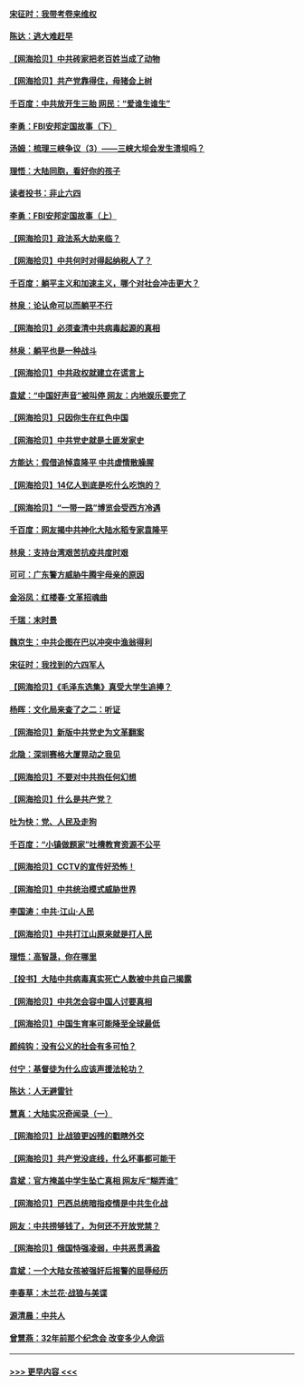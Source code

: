 #### [宋征时：我带考卷来维权](../pages/nsc993/n12994088.md?t=06032152) 
#### [陈达：逃大难赶早](../pages/nsc993/n12993569.md?t=06032152) 
#### [【网海拾贝】中共砖家把老百姓当成了动物](../pages/nsc993/n12993483.md?t=06032152) 
#### [【网海拾贝】共产党靠得住，母猪会上树](../pages/nsc993/n12990730.md?t=06032152) 
#### [千百度：中共放开生三胎 网民：“爱谁生谁生”](../pages/nsc993/n12990644.md?t=06032152) 
#### [李勇：FBI安邦定国故事（下）](../pages/nsc993/n12987854.md?t=06032152) 
#### [汤姆：梳理三峡争议（3）——三峡大坝会发生溃坝吗？](../pages/nsc993/n12989806.md?t=06032152) 
#### [理悟：大陆同胞，看好你的孩子](../pages/nsc993/n12989778.md?t=06032152) 
#### [读者投书：非止六四](../pages/nsc993/n12989673.md?t=06032152) 
#### [李勇：FBI安邦定国故事（上）](../pages/nsc993/n12987749.md?t=06032152) 
#### [【网海拾贝】政法系大劫来临？](../pages/nsc993/n12987596.md?t=06032152) 
#### [【网海拾贝】中共何时对得起纳税人了？](../pages/nsc993/n12985578.md?t=06032152) 
#### [千百度：躺平主义和加速主义，哪个对社会冲击更大？](../pages/nsc993/n12985512.md?t=06032152) 
#### [林泉：论认命可以而躺平不行](../pages/nsc993/n12985505.md?t=06032152) 
#### [【网海拾贝】必须查清中共病毒起源的真相](../pages/nsc993/n12984276.md?t=06032152) 
#### [林泉：躺平也是一种战斗](../pages/nsc993/n12984194.md?t=06032152) 
#### [【网海拾贝】中共政权就建立在谎言上](../pages/nsc993/n12981880.md?t=06032152) 
#### [袁斌：“中国好声音”被叫停 网友：内地娱乐要完了](../pages/nsc993/n12981826.md?t=06032152) 
#### [【网海拾贝】只因你生在红色中国](../pages/nsc993/n12979096.md?t=06032152) 
#### [【网海拾贝】中共党史就是土匪发家史](../pages/nsc993/n12976478.md?t=06032152) 
#### [方能达：假借追悼袁隆平 中共虚情散臊腥](../pages/nsc993/n12976396.md?t=06032152) 
#### [【网海拾贝】14亿人到底是吃什么吃饱的？](../pages/nsc993/n12974125.md?t=06032152) 
#### [【网海拾贝】“一带一路”博览会受西方冷遇](../pages/nsc993/n12971787.md?t=06032152) 
#### [千百度：网友揭中共神化大陆水稻专家袁隆平](../pages/nsc993/n12971733.md?t=06032152) 
#### [林泉：支持台湾艰苦抗疫共度时艰](../pages/nsc993/n12971350.md?t=06032152) 
#### [可可：广东警方威胁牛腾宇母亲的原因](../pages/nsc993/n12971100.md?t=06032152) 
#### [金浴凤：红楼春·文革招魂曲](../pages/nsc993/n12970354.md?t=06032152) 
#### [千瑞：末时景](../pages/nsc993/n12970337.md?t=06032152) 
#### [魏京生：中共企图在巴以冲突中渔翁得利](../pages/nsc993/n12970286.md?t=06032152) 
#### [宋征时：我找到的六四军人](../pages/nsc993/n12970213.md?t=06032152) 
#### [【网海拾贝】《毛泽东选集》真受大学生追捧？](../pages/nsc993/n12968779.md?t=06032152) 
#### [杨晖：文化局来查了之二：听证](../pages/nsc993/n12966528.md?t=06032152) 
#### [【网海拾贝】新版中共党史为文革翻案](../pages/nsc993/n12967526.md?t=06032152) 
#### [北隐：深圳赛格大厦晃动之我见](../pages/nsc993/n12967393.md?t=06032152) 
#### [【网海拾贝】不要对中共抱任何幻想](../pages/nsc993/n12965222.md?t=06032152) 
#### [【网海拾贝】什么是共产党？](../pages/nsc993/n12962781.md?t=06032152) 
#### [吐为快：党、人民及走狗](../pages/nsc993/n12962747.md?t=06032152) 
#### [千百度：“小镇做题家”吐槽教育资源不公平](../pages/nsc993/n12962705.md?t=06032152) 
#### [【网海拾贝】CCTV的宣传好恐怖！](../pages/nsc993/n12959984.md?t=06032152) 
#### [【网海拾贝】中共统治模式威胁世界](../pages/nsc993/n12957622.md?t=06032152) 
#### [李国涛：中共‧江山‧人民](../pages/nsc993/n12957502.md?t=06032152) 
#### [【网海拾贝】中共打江山原来就是打人民](../pages/nsc993/n12954345.md?t=06032152) 
#### [理悟：高智晟，你在哪里](../pages/nsc993/n12953115.md?t=06032152) 
#### [【投书】大陆中共病毒真实死亡人数被中共自己揭露](../pages/nsc993/n12953050.md?t=06032152) 
#### [【网海拾贝】中共怎会容中国人讨要真相](../pages/nsc993/n12952161.md?t=06032152) 
#### [【网海拾贝】中国生育率可能降至全球最低](../pages/nsc993/n12948793.md?t=06032152) 
#### [颜纯钩：没有公义的社会有多可怕？](../pages/nsc993/n12947626.md?t=06032152) 
#### [付宁：基督徒为什么应该声援法轮功？](../pages/nsc993/n12947233.md?t=06032152) 
#### [陈达：人无避雷针](../pages/nsc993/n12947098.md?t=06032152) 
#### [慧真：大陆实况奇闻录（一）](../pages/nsc993/n12945811.md?t=06032152) 
#### [【网海拾贝】比战狼更凶残的戳瞎外交](../pages/nsc993/n12945717.md?t=06032152) 
#### [【网海拾贝】共产党没底线，什么坏事都可能干](../pages/nsc993/n12942090.md?t=06032152) 
#### [袁斌：官方掩盖中学生坠亡真相 网友斥“糊弄谁”](../pages/nsc993/n12942029.md?t=06032152) 
#### [【网海拾贝】巴西总统暗指疫情是中共生化战](../pages/nsc993/n12938999.md?t=06032152) 
#### [网友：中共捞够钱了，为何还不开放党禁？](../pages/nsc993/n12938952.md?t=06032152) 
#### [【网海拾贝】俄国恃强凌弱，中共恶贯满盈](../pages/nsc993/n12936626.md?t=06032152) 
#### [袁斌：一个大陆女孩被强奸后报警的屈辱经历](../pages/nsc993/n12936547.md?t=06032152) 
#### [李春草：木兰花·战狼与美谍](../pages/nsc993/n12935995.md?t=06032152) 
#### [源清晨：中共人](../pages/nsc993/n12935589.md?t=06032152) 
#### [曾慧燕：32年前那个纪念会 改变多少人命运](../pages/nsc993/n12934233.md?t=06032152) 

----
#### [ >>> 更早内容 <<< ](../indexes/nsc993-earlier.md)
